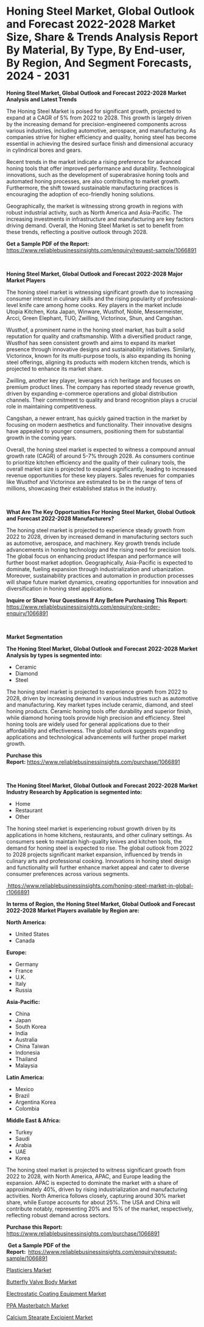 <p><h1>Honing Steel Market, Global Outlook and Forecast 2022-2028 Market Size, Share & Trends Analysis Report By Material, By Type, By End-user, By Region, And Segment Forecasts, 2024 - 2031</h1></p><p><strong>Honing Steel Market, Global Outlook and Forecast 2022-2028 Market Analysis and Latest Trends</strong></p>
<p><p>The Honing Steel Market is poised for significant growth, projected to expand at a CAGR of 5% from 2022 to 2028. This growth is largely driven by the increasing demand for precision-engineered components across various industries, including automotive, aerospace, and manufacturing. As companies strive for higher efficiency and quality, honing steel has become essential in achieving the desired surface finish and dimensional accuracy in cylindrical bores and gears.</p><p>Recent trends in the market indicate a rising preference for advanced honing tools that offer improved performance and durability. Technological innovations, such as the development of superabrasive honing tools and automated honing processes, are also contributing to market growth. Furthermore, the shift toward sustainable manufacturing practices is encouraging the adoption of eco-friendly honing solutions.</p><p>Geographically, the market is witnessing strong growth in regions with robust industrial activity, such as North America and Asia-Pacific. The increasing investments in infrastructure and manufacturing are key factors driving demand. Overall, the Honing Steel Market is set to benefit from these trends, reflecting a positive outlook through 2028.</p></p>
<p><strong>Get a Sample PDF of the Report:&nbsp;</strong> <a href="https://www.reliablebusinessinsights.com/enquiry/request-sample/1066891">https://www.reliablebusinessinsights.com/enquiry/request-sample/1066891</a></p>
<p>&nbsp;</p>
<p><strong>Honing Steel Market, Global Outlook and Forecast 2022-2028 Major Market Players</strong></p>
<p><p>The honing steel market is witnessing significant growth due to increasing consumer interest in culinary skills and the rising popularity of professional-level knife care among home cooks. Key players in the market include Utopia Kitchen, Kota Japan, Winware, Wusthof, Noble, Messermeister, Arcci, Green Elephant, TUO, Zwilling, Victorinox, Shun, and Cangshan.</p><p>Wusthof, a prominent name in the honing steel market, has built a solid reputation for quality and craftsmanship. With a diversified product range, Wusthof has seen consistent growth and aims to expand its market presence through innovative designs and sustainability initiatives. Similarly, Victorinox, known for its multi-purpose tools, is also expanding its honing steel offerings, aligning its products with modern kitchen trends, which is projected to enhance its market share.</p><p>Zwilling, another key player, leverages a rich heritage and focuses on premium product lines. The company has reported steady revenue growth, driven by expanding e-commerce operations and global distribution channels. Their commitment to quality and brand recognition plays a crucial role in maintaining competitiveness.</p><p>Cangshan, a newer entrant, has quickly gained traction in the market by focusing on modern aesthetics and functionality. Their innovative designs have appealed to younger consumers, positioning them for substantial growth in the coming years.</p><p>Overall, the honing steel market is expected to witness a compound annual growth rate (CAGR) of around 5-7% through 2028. As consumers continue to prioritize kitchen efficiency and the quality of their culinary tools, the overall market size is projected to expand significantly, leading to increased revenue opportunities for these key players. Sales revenues for companies like Wusthof and Victorinox are estimated to be in the range of tens of millions, showcasing their established status in the industry.</p></p>
<p>&nbsp;</p>
<p><strong>What Are The Key Opportunities For Honing Steel Market, Global Outlook and Forecast 2022-2028 Manufacturers?</strong></p>
<p><p>The honing steel market is projected to experience steady growth from 2022 to 2028, driven by increased demand in manufacturing sectors such as automotive, aerospace, and machinery. Key growth trends include advancements in honing technology and the rising need for precision tools. The global focus on enhancing product lifespan and performance will further boost market adoption. Geographically, Asia-Pacific is expected to dominate, fueling expansion through industrialization and urbanization. Moreover, sustainability practices and automation in production processes will shape future market dynamics, creating opportunities for innovation and diversification in honing steel applications.</p></p>
<p><strong>Inquire or Share Your Questions If Any Before Purchasing This Report:</strong> <a href="https://www.reliablebusinessinsights.com/enquiry/pre-order-enquiry/1066891">https://www.reliablebusinessinsights.com/enquiry/pre-order-enquiry/1066891</a></p>
<p>&nbsp;</p>
<p><strong>Market Segmentation</strong></p>
<p><strong>The Honing Steel Market, Global Outlook and Forecast 2022-2028 Market Analysis by types is segmented into:</strong></p>
<p><ul><li>Ceramic</li><li>Diamond</li><li>Steel</li></ul></p>
<p><p>The honing steel market is projected to experience growth from 2022 to 2028, driven by increasing demand in various industries such as automotive and manufacturing. Key market types include ceramic, diamond, and steel honing products. Ceramic honing tools offer durability and superior finish, while diamond honing tools provide high precision and efficiency. Steel honing tools are widely used for general applications due to their affordability and effectiveness. The global outlook suggests expanding applications and technological advancements will further propel market growth.</p></p>
<p><strong>Purchase this Report:&nbsp;</strong><a href="https://www.reliablebusinessinsights.com/purchase/1066891">https://www.reliablebusinessinsights.com/purchase/1066891</a></p>
<p>&nbsp;</p>
<p><strong>The Honing Steel Market, Global Outlook and Forecast 2022-2028 Market Industry Research by Application is segmented into:</strong></p>
<p><ul><li>Home</li><li>Restaurant</li><li>Other</li></ul></p>
<p><p>The honing steel market is experiencing robust growth driven by its applications in home kitchens, restaurants, and other culinary settings. As consumers seek to maintain high-quality knives and kitchen tools, the demand for honing steel is expected to rise. The global outlook from 2022 to 2028 projects significant market expansion, influenced by trends in culinary arts and professional cooking. Innovations in honing steel design and functionality will further enhance market appeal and cater to diverse consumer preferences across various segments.</p></p>
<p><a href="https://www.reliablebusinessinsights.com/honing-steel-market-in-global-r1066891">&nbsp;https://www.reliablebusinessinsights.com/honing-steel-market-in-global-r1066891</a></p>
<p><strong>In terms of Region, the Honing Steel Market, Global Outlook and Forecast 2022-2028 Market Players available by Region are:</strong></p>
<p>
    <p> <strong> North America: </strong>
        <ul>
            <li>United States</li>
            <li>Canada</li>
        </ul>
        </p> 
    <p> <strong> Europe: </strong>
        <ul>
            <li>Germany</li>
            <li>France</li>
            <li>U.K.</li>
            <li>Italy</li>
            <li>Russia</li>
        </ul>
        </p> 
    <p> <strong> Asia-Pacific: </strong>
        <ul>
            <li>China</li>
            <li>Japan</li>
            <li>South Korea</li>
            <li>India</li>
            <li>Australia</li>
            <li>China Taiwan</li>
            <li>Indonesia</li>
            <li>Thailand</li>
            <li>Malaysia</li>
        </ul>
        </p> 
    <p> <strong> Latin America: </strong>
        <ul>
            <li>Mexico</li>
            <li>Brazil</li>
            <li>Argentina Korea</li>
            <li>Colombia</li>
        </ul>
        </p> 
    <p> <strong> Middle East & Africa: </strong>
        <ul>
            <li>Turkey</li>
            <li>Saudi</li>
            <li>Arabia</li>
            <li>UAE</li>
            <li>Korea</li>
        </ul>
    </p>
    </p>
<p><p>The honing steel market is projected to witness significant growth from 2022 to 2028, with North America, APAC, and Europe leading the expansion. APAC is expected to dominate the market with a share of approximately 40%, driven by rising industrialization and manufacturing activities. North America follows closely, capturing around 30% market share, while Europe accounts for about 25%. The USA and China will contribute notably, representing 20% and 15% of the market, respectively, reflecting robust demand across sectors.</p></p>
<p><strong>Purchase this Report: </strong><a href="https://www.reliablebusinessinsights.com/purchase/1066891">https://www.reliablebusinessinsights.com/purchase/1066891</a></p>
<p>&nbsp;<strong>Get a Sample PDF of the Report:&nbsp;&nbsp;</strong><a href="https://www.reliablebusinessinsights.com/enquiry/request-sample/1066891">https://www.reliablebusinessinsights.com/enquiry/request-sample/1066891</a></p>
<p><strong></strong></p>
<p><p><a href="https://issuu.com/reportprime-2/docs/plasticiers-market-size-2030.pptx_c72a7d0a0b2f4d">Plasticiers Market</a></p><p><a href="https://www.linkedin.com/pulse/butterfly-valve-body-market-size-growing-cagr-61-report-yznyf?trackingId=Lia6VMzeS9O5nZyhxlmPng%3D%3D">Butterfly Valve Body Market</a></p><p><a href="https://www.linkedin.com/pulse/global-electrostatic-coating-equipment-market-trends-innovations-2sdhf?trackingId=nYm%2BdIU7RM6R6LeifL4DlA%3D%3D">Electrostatic Coating Equipment Market</a></p><p><a href="https://medium.com/@amandaexton567/the-market-for-ppa-masterbatch-market-is-examined-in-this-report-along-with-the-factors-that-are-836d388cc42e">PPA Masterbatch Market</a></p><p><a href="https://medium.com/@amandaexton567/the-global-market-overview-of-the-calcium-stearate-excipient-market-provides-a-unique-perspective-e00e699f1d8e">Calcium Stearate Excipient Market</a></p></p>